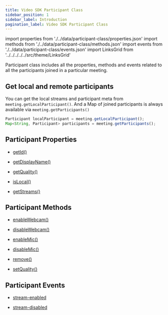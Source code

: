 ```yaml
---
title: Video SDK Participant Class
sidebar_position: 1
sidebar_label: Introduction
pagination_label: Video SDK Participant Class
---
```


<div class="sdk-api-ref">

import properties from './../data/participant-class/properties.json'
import methods from './../data/participant-class/methods.json'
import events from './../data/participant-class/events.json'
import LinksGrid from '../../../../../src/theme/LinksGrid'

Participant class includes all the properties, methods and events related to all the participants joined in a particular meeting.

## Get local and remote participants

You can get the local streams and participant meta from `meeting.getLocalParticipant()`. And a Map of joined participants is always available via `meeting.getParticipants()`

```js title="Javascript"
Participant localParticipant = meeting.getLocalParticipant();
Map<String, Participant> participants = meeting.getParticipants();
```

## Participant Properties

<div class="links-grid">

<div>

- [getId()](./properties.md#getId())

</div>
<div>

- [getDisplayName()](./properties.md#getDisplayName())

</div>
<div>

- [getQuality()](./properties.md#getQuality())

</div>

<div>

- [isLocal()](./properties.md#isLocal())

</div>

<div>

- [getStreams()](./properties.md#getStreams())

</div>

</div>

## Participant Methods

<div class="links-grid">

<div>

- [enableWebcam()](./methods.md#enablewebcam())

</div>
<div>

- [disableWebcam()](./methods.md#disablewebcam())

</div>
<div>

- [enableMic()](./methods.md#enablemic())

</div>
<div>

- [disableMic()](./methods.md#disablemic())

</div>
<div>

- [remove()](./methods.md#remove())

</div>
<div>

- [setQuality()](./methods.md#setquality())

</div>
<div>

</div>

</div>

## Participant Events

<div class="links-grid">

<div>

- [stream-enabled](./events.md#eventsstream-enabled)

</div>
<div>

- [stream-disabled](./events.md#eventsstream-disabled)

</div>

</div>

</div>